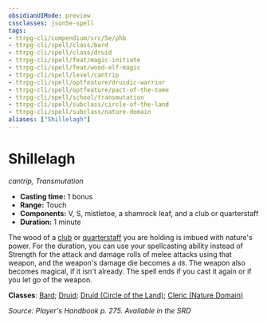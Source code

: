```yaml
---
obsidianUIMode: preview
cssclasses: json5e-spell
tags:
- ttrpg-cli/compendium/src/5e/phb
- ttrpg-cli/spell/class/bard
- ttrpg-cli/spell/class/druid
- ttrpg-cli/spell/feat/magic-initiate
- ttrpg-cli/spell/feat/wood-elf-magic
- ttrpg-cli/spell/level/cantrip
- ttrpg-cli/spell/optfeature/druidic-warrior
- ttrpg-cli/spell/optfeature/pact-of-the-tome
- ttrpg-cli/spell/school/transmutation
- ttrpg-cli/spell/subclass/circle-of-the-land
- ttrpg-cli/spell/subclass/nature-domain
aliases: ["Shillelagh"]
---
```

# Shillelagh
*cantrip, Transmutation*  

- **Casting time:** 1 bonus
- **Range:** Touch
- **Components:** V, S, mistletoe, a shamrock leaf, and a club or quarterstaff
- **Duration:** 1 minute

The wood of a [club](3-Mechanics/CLI/items/club.md) or [quarterstaff](3-Mechanics/CLI/items/quarterstaff.md) you are holding is imbued with nature's power. For the duration, you can use your spellcasting ability instead of Strength for the attack and damage rolls of melee attacks using that weapon, and the weapon's damage die becomes a `d8`. The weapon also becomes magical, if it isn't already. The spell ends if you cast it again or if you let go of the weapon.

**Classes**: [Bard](list-spells-classes-bard); [Druid](list-spells-classes-druid); [Druid (Circle of the Land)](list-spells-classes-druid-circle-of-the-land); [Cleric (Nature Domain)](list-spells-classes-cleric-nature-domain)

*Source: Player's Handbook p. 275. Available in the <span title='Systems Reference Document (5.1)'>SRD</span>*